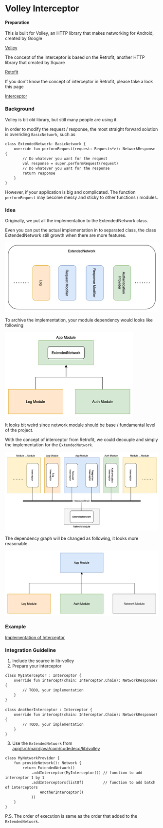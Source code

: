 # Volley Interceptor

#### Preparation

This is built for Volley, an HTTP library that makes networking for Android, created by Google

[Volley](https://developer.android.com/training/volley)

The concept of the interceptor is based on the Retrofit, another HTTP library that created by Square

[Retofit](https://square.github.io/retrofit)

If you don't know the concept of interceptor in Retrofit, please take a look this page

[Interceptor](https://square.github.io/okhttp/interceptors)

### Background

Volley is bit old library, but still many people are using it.

In order to modify the request / response, the most straight forward solution is overriding `BasicNetwork`, such as

```
class ExtendedNetwork: BasicNetwork {
    override fun performRequest(request: Request<*>): NetworkResponse {
        // Do whatever you want for the request
        val response = super.performRequest(request)
        // Do whatever you want for the response
        return response
    }
}
```

However, if your application is big and complicated. The function `performRequest` may become messy and sticky to other functions / modules.

### Idea

Originally, we put all the implementation to the ExtendedNetwork class.

Even you can put the actual implementation in to separated class, the class ExtendedNetwork still growth when there are more features.

![](./showcase/original.png)

To archive the implementation, your module dependency would looks like following

![](./showcase/original-dependency.png)

It looks bit weird since network module should be base / fundamental level of the project.

With the concept of interceptor from Retrofit, we could decouple and simply the implementation for the `ExtendedNetwork`.

![](./showcase/interceptor.png)

The dependency graph will be changed as following, it looks more reasonable.

![](./showcase/interceptor-dependency.png)

### Example

[Implementation of Interceptor](app/src/main/java/com/codedeco/lib/volley/example/interception)

### Integration Guideline

1. Include the source in lib-volley
2. Prepare your interceptor

```
class MyInterceptor : Interceptor {
    override fun intercept(chain: Interceptor.Chain): NetworkResponse? {
        // TODO, your implementation
    }
}

class AnotherInterceptor : Interceptor {
    override fun intercept(chain: Interceptor.Chain): NetworkResponse? {
        // TODO, your implementation
    }
}
```

3. Use the `ExtendedNetwork` from [app/src/main/java/com/codedeco/lib/volley](app/src/main/java/com/codedeco/lib/volley)
```
class MyNetworkProvider {
    fun provideNetwork(): Network {
        return ExtendedNetwork()
            .addInterceptor(MyInterceptor()) // function to add interceptor 1 by 1
            .addInterceptors(listOf(         // function to add batch of interceptors
                AnotherInterceptor()
            ))
    }
}
```

P.S. The order of execution is same as the order that added to the `ExtendedNetwork`.

